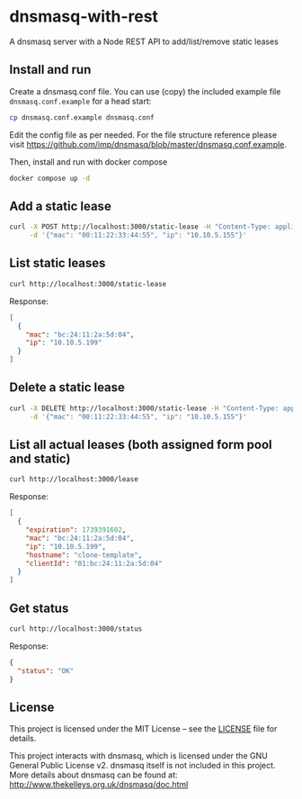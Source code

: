 # dnsmasq-with-rest

A dnsmasq server with a Node REST API to add/list/remove static leases

## Install and run

Create a dnsmasq.conf file. You can use (copy) the included example file `dnsmasq.conf.example` for a head start:

```bash
cp dnsmasq.conf.example dnsmasq.conf
```

Edit the config file as per needed. For the file structure reference please visit https://github.com/imp/dnsmasq/blob/master/dnsmasq.conf.example.

Then, install and run with docker compose

```bash
docker compose up -d
```

## Add a static lease

```bash
curl -X POST http://localhost:3000/static-lease -H "Content-Type: application/json" \
     -d '{"mac": "00:11:22:33:44:55", "ip": "10.10.5.155"}'
```

## List static leases

```bash
curl http://localhost:3000/static-lease
```

Response:

```json
[
  {
    "mac": "bc:24:11:2a:5d:04",
    "ip": "10.10.5.199"
  }
]
```

## Delete a static lease

```bash
curl -X DELETE http://localhost:3000/static-lease -H "Content-Type: application/json" \
     -d '{"mac": "00:11:22:33:44:55", "ip": "10.10.5.155"}'
```

## List all actual leases (both assigned form pool and static)

```bash
curl http://localhost:3000/lease
```

Response:

```json
[
  {
    "expiration": 1739391602,
    "mac": "bc:24:11:2a:5d:04",
    "ip": "10.10.5.199",
    "hostname": "clone-template",
    "clientId": "01:bc:24:11:2a:5d:04"
  }
]
```

## Get status

```bash
curl http://localhost:3000/status
```

Response:

```json
{
  "status": "OK"
}
```

## License

This project is licensed under the MIT License – see the [LICENSE](LICENSE) file for details.

This project interacts with dnsmasq, which is licensed under the GNU General Public License v2. dnsmasq itself is not included in this project. More details about dnsmasq can be found at:
http://www.thekelleys.org.uk/dnsmasq/doc.html
